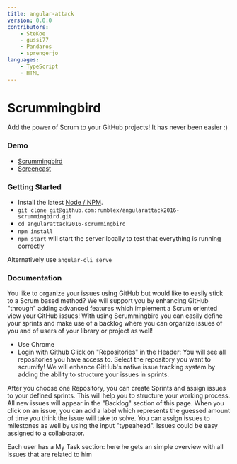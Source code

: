 ```yaml
---
title: angular-attack
version: 0.0.0
contributors:
    - SteKoe
    - gussi77
    - Pandaros
    - sprengerjo
languages:
    - TypeScript
    - HTML
---
```


# Scrummingbird
Add the power of Scrum to your GitHub projects!
It has never been easier :)
### Demo
* [Scrummingbird](http://scrummingbird.codearcs.de)
* [Screencast](https://youtu.be/ZTxw6B3GhrE)

### Getting Started
* Install the latest [Node / NPM](https://nodejs.org).
* `git clone git@github.com:rumblex/angularattack2016-scrummingbird.git`
* `cd angularattack2016-scrummingbird`
* `npm install`
* `npm start` will start the server locally to test that everything is running correctly

Alternatively use `angular-cli serve`

### Documentation
You like to organize your issues using GitHub but would like to easily stick to a Scrum based method? We will support you by enhancing GitHub "through" adding advanced features which implement a Scrum oriented view your GitHub issues!
With using Scrummingbird you can easily define your sprints and make use of a backlog where you can organize issues of you and of users of your library or project as well!

- Use Chrome
- Login with Github
Click on "Repositories" in the Header:
You will see all repositories you have access to. Select the repository you want to scrumify! We will enhance GitHub's native issue tracking system by adding the ability to structure your issues in sprints.

After you choose one Repository, you can create Sprints and assign issues to your defined sprints. This will help you to structure your working process. All new issues will appear in the "Backlog" section of this page. When you click on an issue, you can add a label which represents the guessed amount of time you think the issue will take to solve. You can assign issues to milestones as well by using the input "typeahead".
Issues could be easy assigned to a collaborator.

Each user has a My Task section: here he gets an simple overview with all Issues that are related to him
